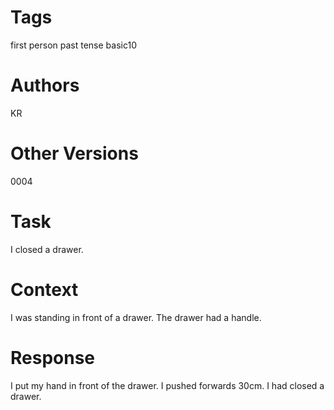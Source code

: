 # Tags

first person
past tense
basic10

# Authors

KR

# Other Versions

0004

# Task

I closed a drawer.

# Context

I was standing in front of a drawer.
The drawer had a handle.

# Response

I put my hand in front of the drawer.
I pushed forwards 30cm.
I had closed a drawer.
